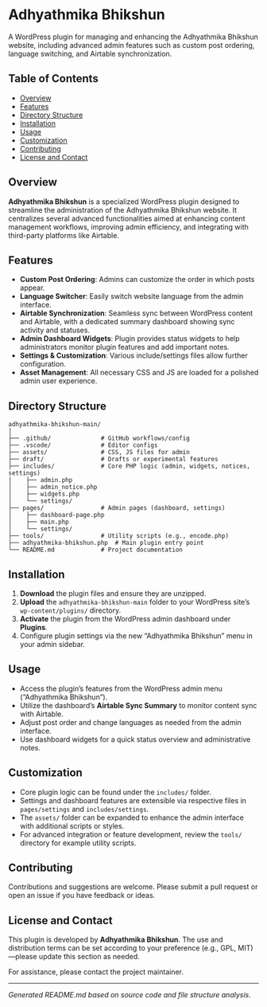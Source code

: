 # Adhyathmika Bhikshun

A WordPress plugin for managing and enhancing the Adhyathmika Bhikshun website, including advanced admin features such as custom post ordering, language switching, and Airtable synchronization.

## Table of Contents
- [Overview](#overview)
- [Features](#features)
- [Directory Structure](#directory-structure)
- [Installation](#installation)
- [Usage](#usage)
- [Customization](#customization)
- [Contributing](#contributing)
- [License and Contact](#license-and-contact)

## Overview

**Adhyathmika Bhikshun** is a specialized WordPress plugin designed to streamline the administration of the Adhyathmika Bhikshun website. It centralizes several advanced functionalities aimed at enhancing content management workflows, improving admin efficiency, and integrating with third-party platforms like Airtable.

## Features

- **Custom Post Ordering**: Admins can customize the order in which posts appear.
- **Language Switcher**: Easily switch website language from the admin interface.
- **Airtable Synchronization**: Seamless sync between WordPress content and Airtable, with a dedicated summary dashboard showing sync activity and statuses.
- **Admin Dashboard Widgets**: Plugin provides status widgets to help administrators monitor plugin features and add important notes.
- **Settings & Customization**: Various include/settings files allow further configuration.
- **Asset Management**: All necessary CSS and JS are loaded for a polished admin user experience.

## Directory Structure

```
adhyathmika-bhikshun-main/
│
├── .github/              # GitHub workflows/config
├── .vscode/              # Editor configs
├── assets/               # CSS, JS files for admin
├── draft/                # Drafts or experimental features
├── includes/             # Core PHP logic (admin, widgets, notices, settings)
│    ├── admin.php
│    ├── admin_notice.php
│    ├── widgets.php
│    └── settings/
├── pages/                # Admin pages (dashboard, settings)
│    ├── dashboard-page.php
│    ├── main.php
│    └── settings/
├── tools/                # Utility scripts (e.g., encode.php)
├── adhyathmika-bhikshun.php  # Main plugin entry point
└── README.md             # Project documentation
```

## Installation

1. **Download** the plugin files and ensure they are unzipped.
2. **Upload** the `adhyathmika-bhikshun-main` folder to your WordPress site’s `wp-content/plugins/` directory.
3. **Activate** the plugin from the WordPress admin dashboard under **Plugins**.
4. Configure plugin settings via the new “Adhyathmika Bhikshun” menu in your admin sidebar.

## Usage

- Access the plugin’s features from the WordPress admin menu (“Adhyathmika Bhikshun”).
- Utilize the dashboard’s **Airtable Sync Summary** to monitor content sync with Airtable.
- Adjust post order and change languages as needed from the admin interface.
- Use dashboard widgets for a quick status overview and administrative notes.

## Customization

- Core plugin logic can be found under the `includes/` folder.
- Settings and dashboard features are extensible via respective files in `pages/settings` and `includes/settings`.
- The `assets/` folder can be expanded to enhance the admin interface with additional scripts or styles.
- For advanced integration or feature development, review the `tools/` directory for example utility scripts.

## Contributing

Contributions and suggestions are welcome. Please submit a pull request or open an issue if you have feedback or ideas.

## License and Contact

This plugin is developed by **Adhyathmika Bhikshun**. The use and distribution terms can be set according to your preference (e.g., GPL, MIT)—please update this section as needed.

For assistance, please contact the project maintainer.

---
*Generated README.md based on source code and file structure analysis.*
